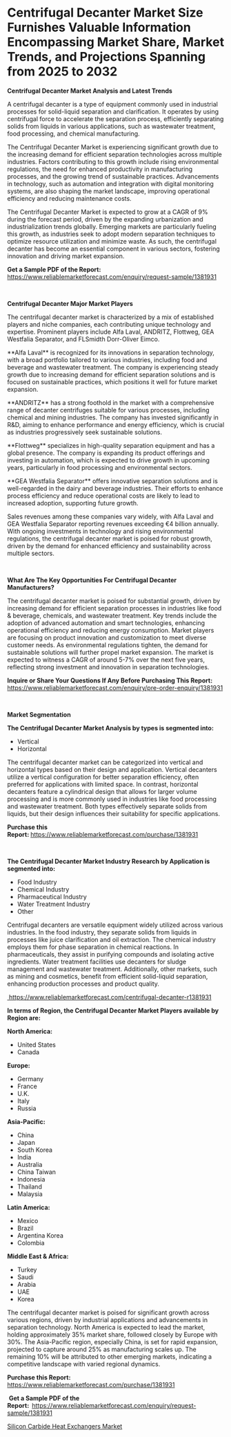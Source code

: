 <p><h1>Centrifugal Decanter Market Size Furnishes Valuable Information Encompassing Market Share, Market Trends, and Projections Spanning from 2025 to 2032</h1></p><p><strong>Centrifugal Decanter Market Analysis and Latest Trends</strong></p>
<p><p>A centrifugal decanter is a type of equipment commonly used in industrial processes for solid-liquid separation and clarification. It operates by using centrifugal force to accelerate the separation process, efficiently separating solids from liquids in various applications, such as wastewater treatment, food processing, and chemical manufacturing. </p><p>The Centrifugal Decanter Market is experiencing significant growth due to the increasing demand for efficient separation technologies across multiple industries. Factors contributing to this growth include rising environmental regulations, the need for enhanced productivity in manufacturing processes, and the growing trend of sustainable practices. Advancements in technology, such as automation and integration with digital monitoring systems, are also shaping the market landscape, improving operational efficiency and reducing maintenance costs.</p><p>The Centrifugal Decanter Market is expected to grow at a CAGR of 9% during the forecast period, driven by the expanding urbanization and industrialization trends globally. Emerging markets are particularly fueling this growth, as industries seek to adopt modern separation techniques to optimize resource utilization and minimize waste. As such, the centrifugal decanter has become an essential component in various sectors, fostering innovation and driving market expansion.</p></p>
<p><strong>Get a Sample PDF of the Report:&nbsp;</strong> <a href="https://www.reliablemarketforecast.com/enquiry/request-sample/1381931?utm_campaign=2465&utm_medium=2&utm_source=Github&utm_content=ia&utm_term=17022025&utm_id=centrifugal-decanter">https://www.reliablemarketforecast.com/enquiry/request-sample/1381931</a></p>
<p>&nbsp;</p>
<p><strong>Centrifugal Decanter Major Market Players</strong></p>
<p><p>The centrifugal decanter market is characterized by a mix of established players and niche companies, each contributing unique technology and expertise. Prominent players include Alfa Laval, ANDRITZ, Flottweg, GEA Westfalia Separator, and FLSmidth Dorr-Oliver Eimco. </p><p>**Alfa Laval** is recognized for its innovations in separation technology, with a broad portfolio tailored to various industries, including food and beverage and wastewater treatment. The company is experiencing steady growth due to increasing demand for efficient separation solutions and is focused on sustainable practices, which positions it well for future market expansion.</p><p>**ANDRITZ** has a strong foothold in the market with a comprehensive range of decanter centrifuges suitable for various processes, including chemical and mining industries. The company has invested significantly in R&D, aiming to enhance performance and energy efficiency, which is crucial as industries progressively seek sustainable solutions.</p><p>**Flottweg** specializes in high-quality separation equipment and has a global presence. The company is expanding its product offerings and investing in automation, which is expected to drive growth in upcoming years, particularly in food processing and environmental sectors.</p><p>**GEA Westfalia Separator** offers innovative separation solutions and is well-regarded in the dairy and beverage industries. Their efforts to enhance process efficiency and reduce operational costs are likely to lead to increased adoption, supporting future growth.</p><p>Sales revenues among these companies vary widely, with Alfa Laval and GEA Westfalia Separator reporting revenues exceeding €4 billion annually. With ongoing investments in technology and rising environmental regulations, the centrifugal decanter market is poised for robust growth, driven by the demand for enhanced efficiency and sustainability across multiple sectors.</p></p>
<p>&nbsp;</p>
<p><strong>What Are The Key Opportunities For Centrifugal Decanter Manufacturers?</strong></p>
<p><p>The centrifugal decanter market is poised for substantial growth, driven by increasing demand for efficient separation processes in industries like food & beverage, chemicals, and wastewater treatment. Key trends include the adoption of advanced automation and smart technologies, enhancing operational efficiency and reducing energy consumption. Market players are focusing on product innovation and customization to meet diverse customer needs. As environmental regulations tighten, the demand for sustainable solutions will further propel market expansion. The market is expected to witness a CAGR of around 5-7% over the next five years, reflecting strong investment and innovation in separation technologies.</p></p>
<p><strong>Inquire or Share Your Questions If Any Before Purchasing This Report:</strong> <a href="https://www.reliablemarketforecast.com/enquiry/pre-order-enquiry/1381931?utm_campaign=2465&utm_medium=2&utm_source=Github&utm_content=ia&utm_term=17022025&utm_id=centrifugal-decanter">https://www.reliablemarketforecast.com/enquiry/pre-order-enquiry/1381931</a></p>
<p>&nbsp;</p>
<p><strong>Market Segmentation</strong></p>
<p><strong>The Centrifugal Decanter Market Analysis by types is segmented into:</strong></p>
<p><ul><li>Vertical</li><li>Horizontal</li></ul></p>
<p><p>The centrifugal decanter market can be categorized into vertical and horizontal types based on their design and application. Vertical decanters utilize a vertical configuration for better separation efficiency, often preferred for applications with limited space. In contrast, horizontal decanters feature a cylindrical design that allows for larger volume processing and is more commonly used in industries like food processing and wastewater treatment. Both types effectively separate solids from liquids, but their design influences their suitability for specific applications.</p></p>
<p><strong>Purchase this Report:&nbsp;</strong><a href="https://www.reliablemarketforecast.com/purchase/1381931?utm_campaign=2465&utm_medium=2&utm_source=Github&utm_content=ia&utm_term=17022025&utm_id=centrifugal-decanter">https://www.reliablemarketforecast.com/purchase/1381931</a></p>
<p>&nbsp;</p>
<p><strong>The Centrifugal Decanter Market Industry Research by Application is segmented into:</strong></p>
<p><ul><li>Food Industry</li><li>Chemical Industry</li><li>Pharmaceutical Industry</li><li>Water Treatment Industry</li><li>Other</li></ul></p>
<p><p>Centrifugal decanters are versatile equipment widely utilized across various industries. In the food industry, they separate solids from liquids in processes like juice clarification and oil extraction. The chemical industry employs them for phase separation in chemical reactions. In pharmaceuticals, they assist in purifying compounds and isolating active ingredients. Water treatment facilities use decanters for sludge management and wastewater treatment. Additionally, other markets, such as mining and cosmetics, benefit from efficient solid-liquid separation, enhancing production processes and product quality.</p></p>
<p><a href="https://www.reliablemarketforecast.com/centrifugal-decanter-r1381931?utm_campaign=2465&utm_medium=2&utm_source=Github&utm_content=ia&utm_term=17022025&utm_id=centrifugal-decanter">&nbsp;https://www.reliablemarketforecast.com/centrifugal-decanter-r1381931</a></p>
<p><strong>In terms of Region, the Centrifugal Decanter Market Players available by Region are:</strong></p>
<p>
    <p> <strong> North America: </strong>
        <ul>
            <li>United States</li>
            <li>Canada</li>
        </ul>
        </p> 
    <p> <strong> Europe: </strong>
        <ul>
            <li>Germany</li>
            <li>France</li>
            <li>U.K.</li>
            <li>Italy</li>
            <li>Russia</li>
        </ul>
        </p> 
    <p> <strong> Asia-Pacific: </strong>
        <ul>
            <li>China</li>
            <li>Japan</li>
            <li>South Korea</li>
            <li>India</li>
            <li>Australia</li>
            <li>China Taiwan</li>
            <li>Indonesia</li>
            <li>Thailand</li>
            <li>Malaysia</li>
        </ul>
        </p> 
    <p> <strong> Latin America: </strong>
        <ul>
            <li>Mexico</li>
            <li>Brazil</li>
            <li>Argentina Korea</li>
            <li>Colombia</li>
        </ul>
        </p> 
    <p> <strong> Middle East & Africa: </strong>
        <ul>
            <li>Turkey</li>
            <li>Saudi</li>
            <li>Arabia</li>
            <li>UAE</li>
            <li>Korea</li>
        </ul>
    </p>
    </p>
<p><p>The centrifugal decanter market is poised for significant growth across various regions, driven by industrial applications and advancements in separation technology. North America is expected to lead the market, holding approximately 35% market share, followed closely by Europe with 30%. The Asia-Pacific region, especially China, is set for rapid expansion, projected to capture around 25% as manufacturing scales up. The remaining 10% will be attributed to other emerging markets, indicating a competitive landscape with varied regional dynamics.</p></p>
<p><strong>Purchase this Report: </strong><a href="https://www.reliablemarketforecast.com/purchase/1381931?utm_campaign=2465&utm_medium=2&utm_source=Github&utm_content=ia&utm_term=17022025&utm_id=centrifugal-decanter">https://www.reliablemarketforecast.com/purchase/1381931</a></p>
<p>&nbsp;<strong>Get a Sample PDF of the Report:&nbsp;&nbsp;</strong><a href="https://www.reliablemarketforecast.com/enquiry/request-sample/1381931?utm_campaign=2465&utm_medium=2&utm_source=Github&utm_content=ia&utm_term=17022025&utm_id=centrifugal-decanter">https://www.reliablemarketforecast.com/enquiry/request-sample/1381931</a></p>
<p><strong></strong></p>
<p><p><a href="https://github.com/chaturberville8181/Market-Research-Report-List-1/blob/main/silicon-carbide-heat-exchangers-market.md?utm_campaign=2465&utm_medium=2&utm_source=Github&utm_content=ia&utm_term=17022025&utm_id=centrifugal-decanter">Silicon Carbide Heat Exchangers Market</a></p></p>